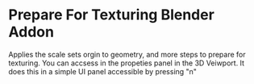 # Prepare For Texturing Blender Addon
 Applies the scale sets orgin to geometry, and more steps to prepare for texturing. You can accsess in the propeties panel in the 3D Veiwport.
It does this in a simple UI panel accessible by pressing "n"
